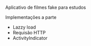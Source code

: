 Aplicativo de filmes fake para estudos

Implementações a parte

- Lazzy load
- Requisão HTTP
- ActivityIndicator
